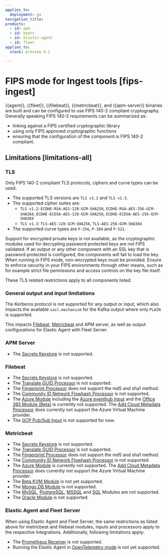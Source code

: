 ```yaml
---
applies_to:
  deployment: ga
navigation_title: 
products:
  - id: apm
  - id: beats
  - id: elastic-agent
  - id: fleet
applies_to:
  stack: preview 9.1

---
```


# FIPS mode for Ingest tools [fips-ingest]

{{agent}}, {{fleet}}, {{filebeat}}, {{metricbeat}}, and {{apm-server}} binaries are built and can be configured to use FIPS 140-2 compliant cryptography.
Generally speaking FIPS 140-2 requirements can be summarized as:
- linking against a FIPS certified cryptographic library
- using only FIPS approved cryptographic functions
- ensuring that the configuration of the component is FIPS 140-2 compliant.


## Limitations [limitations-all]

### TLS 
Only FIPS 140-2 compliant TLS protocols, ciphers and curve types can be used. 
* The supported TLS versions are `TLS v1.2` and `TLS v1.3`. 
* The supported cipher suites are:
  * `TLS v1.2`: `ECDHE-RSA-AES-128-GCM-SHA256`, `ECDHE-RSA-AES-256-GCM-SHA384`, `ECDHE-ECDSA-AES-128-GCM-SHA256`, `ECDHE-ECDSA-AES-256-GCM-SHA384`
  * `TLS v1.3`: `TLS-AES-128-GCM-SHA256`, `TLS-AES-256-GCM-SHA384`
* The supported curve types are `P-256`, `P-384` and `P-521`.

Support for encrypted private keys is not available, as the cryptographic modules used for decrypting password protected keys are not FIPS validated. If an output or any other component with an SSL key that is password protected is configured, the components will fail to load the key. When running in FIPS mode, non-encrypted keys must be provided. 
Ensure to enforce security in your FIPS environments through other means, such as for example strict file permissions and access controls on the key file itself. 

These TLS related restrictions apply to all components listed. 

### General output and input limitations
The Kerberos protocol is not supported for any output or input, which also impacts the available `sasl.mechanism` for the Kafka output where only `PLAIN` is supported. 

This impacts [Filebeat](https://www.elastic.co/docs/reference/beats/filebeat/configuration-kerberos), [Metricbeat](https://www.elastic.co/docs/reference/beats/metricbeat/configuration-kerberos) and APM server, as well as output configurations for Elastic Agent with Fleet Server. 


### APM Server 
* The [Secrets Keystore](https://www.elastic.co/docs/solutions/observability/apm/secrets-keystore-for-secure-settings) is not supported. 

### Filebeat
* The [Secrets Keystore](https://www.elastic.co/docs/reference/beats/filebeat/keystore) is not supported. 
* The [Translate GUID Processor](https://www.elastic.co/docs/reference/beats/filebeat/processor-translate-guid) is not supported.
* The [Fingerprint Processor](https://www.elastic.co/docs/reference/beats/filebeat/fingerprint) does not support the md5 and sha1 method. 
* The [Community ID Network Flowhash Processor](https://www.elastic.co/docs/reference/beats/filebeat/community-id) is not supported. 
* The [Azure Module](https://www.elastic.co/docs/reference/beats/filebeat/filebeat-module-azure) including the [Azure eventhub Input](https://www.elastic.co/docs/reference/beats/filebeat/filebeat-input-azure-eventhub) and the [Office 365 Module (Beta)](https://www.elastic.co/docs/reference/beats/filebeat/filebeat-module-o365) is currently not supported. The [Add Cloud Metadata Processor](https://www.elastic.co/docs/reference/beats/filebeat/add-cloud-metadata) does currently not support the Azure Virtual Machine provider. 
* The [GCP Pub/Sub Input](https://www.elastic.co/docs/reference/beats/filebeat/filebeat-input-gcp-pubsub) is not supported for now. 

### Metricbeat
* The [Secrets Keystore](https://www.elastic.co/docs/reference/beats/metricbeat/keystore) is not supported. 
* The [Translate GUID Processor](https://www.elastic.co/docs/reference/beats/metricbeat/processor-translate-guid) is not supported.
* The [Fingerprint Processor](https://www.elastic.co/docs/reference/beats/metricbeat/fingerprint) does not support the md5 and sha1 method. 
* The [Community ID Network Flowhash Processor](https://www.elastic.co/docs/reference/beats/metricbeat/community-id) is not supported. 
* The [Azure Module](https://www.elastic.co/docs/reference/beats/metricbeat/metricbeat-module-azure) is currently not supported. The [Add Cloud Metadata Processor](https://www.elastic.co/docs/reference/beats/metricbeat/add-cloud-metadata) does currently not support the Azure Virtual Machine provider. 
* The [Beta KVM Module](https://www.elastic.co/docs/reference/beats/metricbeat/metricbeat-module-kvm) is not yet supported.
* The [Mongo DB Module](http://elastic.co/docs/reference/beats/metricbeat/metricbeat-module-mongodb) is not supported. 
* The [MySQL](https://www.elastic.co/docs/reference/beats/metricbeat/metricbeat-module-mysql), [PostgreSQL](https://www.elastic.co/docs/reference/beats/metricbeat/metricbeat-module-postgresql), [MSSQL](https://www.elastic.co/docs/reference/beats/metricbeat/metricbeat-module-mssql) and [SQL](https://www.elastic.co/docs/reference/beats/metricbeat/metricbeat-module-sql) Modules are not supported. 
* The [Oracle Module](https://www.elastic.co/docs/reference/beats/metricbeat/metricbeat-module-oracle) is not supported. 

### Elastic Agent and Fleet Server
When using Elastic Agent and Fleet Server, the same restrictions as listed above for metricbeat and filebeat modules, inputs and processors apply to the respective Integrations. 
Additionally, following limitations apply:
* The [Prometheus Receiver](https://www.elastic.co/docs/reference/integrations/prometheus) is not supported. 
* Running the Elastic Agent in [OpenTelemetry mode](https://github.com/elastic/elastic-agent/blob/main/internal/pkg/otel/README.md) is not yet supported. 
